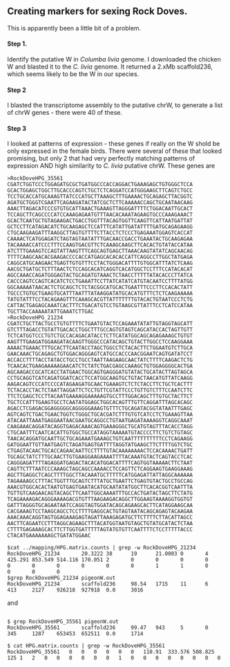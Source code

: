 ## Creating markers for sexing Rock Doves. 
This is apparently been a little bit of a problem. 

#### Step 1. 
Identify the putative W in *Columba livia* genome. I downloaded the chicken W and blasted it to the *C. livia* genome. It returned a 2.xMb scaffold236, 
which seems likely to be the W in our species. 

#### Step 2
I blasted the transcriptome assembly to the putative chrW, to generate a list of chrW genes - there were 40 of these.

#### Step 3
I looked at patterns of expression - these genes if really on the W shold be only expressed in the female birds. There were several of these that 
looked promising, but only 2 that had very perfectly matching patterns of expression AND high similarity to *C. livia* putative chrW. These genes are

```
>RockDoveHPG_35561
CGATCTGGTCCCTGGAGATGCGCTGATGGCCCACCAGGACTGAAAGAGCTGTGGGCTCCA
GCACTGGAGCTGGCTTGCACCCAGTCTGCTCTCAGGATCCATGGGAAGCTTCAGTCTGCC
TCCTGCACCATGCAAAGTTATCCCATGCTTAAAGCTTTGAAAACTGCAGAGCTTACGGTC
AGATGCTGGGTCGAATTCAGAAGATACTATCGCTCTTCAAAAACCAGCTGCAATAACAAG
AAACTTAGACATCCCGTGTGCATTAAACTGAAAGTTAGGGATTTTCTGGACAATTGCACT
TCCAGCTTCAGCCCCATCCAAAGAGAATGTTTAACACAAATAGAAGTGCCCAAAGAAACT
GCACTCAATGCTGTAGAAGACTGACCTGGTTTACAGTGGTTCAAGTTCATTAATGATTAT
GCTCCTTCATAGACATCTGCAAGAGCTCCATTTCATATTGATATTTTGATGCAGAGAAGG
CTGCAAGAAGATTTAAGGCTTAGTGTTTTCTTACCTCTCCCTGAGAAATGGAGTCACCAT
CAAAACTCATGGAGATCTAGTAGTAATATTTGACAACCGACCTGAAATACTGCAAGAGAA
TACAAAACCATCCCTTTCCAAGTGACGTTCTCAAAGCAAGCTTCACACTGTATACCATAA
ATCTTTGAAAGTCCAGTATTAAGTTTCAGCAGTGAGCTTAAACAAGTATATCAGCAACAG
TTTTCAAGCAACACGAAGACCCCACCATGAGCACACACCATTCAGGCCTTGGCTATGAGA
CAGGCATGCAAGAACTGAGTTGTGTTTCCTACTGGGACATTTTGTGGCATTTATCTCAAG
AACGCTGATGCTCTTTAACTCTCCAGCACATCAGGTCACATGGCTCCTTTCCATACACAT
AGCCAAACCAGATGGGAGTACTGCAGATGTAAACTCTAACCTTTTTATACACCCTTATCA
CACCCAGTCCAGTCACATCTCCTGAAATTCCTTATCATATCATGTACAATCCTTTTATGG
GGCAAAAATAACACTCTGCAGCTCTCTACGGCATGCACTGAATTTCCCTTCCACACTATT
TGCCCTGTGCTGAAGTGCATTTAATTTATAAGGATATGCACATGTTTCTCTCAAGAAAAA
TATGTATTTCCTACAGAAGTTTCAAAGCACGTTATTTTTTTGTACACTGTAATCCCTCTG
CATTACTGAGAGCAAATCACTTTCTGACATGTCCTGTAAGCGTTATTTCCTCATCCATAA
TGCTTACCAAAAATATTGAAATCTTGAC
>RockDoveHPG_21234
CGATCTGCTTACTGCCTGTGTTTTCTGAATGTACTCCAGAAATATATTGTAGGTAGCATT
GTCTTTAGACCTGTATTGACACCTGGCTTTGCCAGTGTAGTCAGCATACCACTAGTTGTT
TCTCATGGTCCCTGTCTGCCACAGACATACCTCTTCATATGGCAGCAGAGAAAGCTGTGT
AAGTTTGAAGATGGAAGATACAAGTTGGGCCCATACAGCTGTACTTGGCCTCCAAGGAAA
AAAACTGAAACTTTGCACTTCAATACCTAGCTGGCCTCTACACTTCTGGAATGTCTTGCA
GAACAAACTGCAGAGCTGTGGACAGGGAGTCATGCCACCCAACGGAATCAGTGATATCCT
ACCACCTTTTACCTATACCTGCCTGCCTAATTAAGAAGCAACTATCTTTTCAAGACTCTG
TCAACACTGAAGAAAAAGAACATCTCTATCTGACGAGCCAAAGCTGTGGAGGGGCACTGA
AGCAAGACCGCATCACCTATGAACTGGCAGTGAGGGATGTATACTGCATACTTAGTAGCA
CCTGCAGGTCATCAGATGGATCACCTCCATGGCAAGTGCTGTACTAACATGTTATCAAGG
AAGACAGTCCCATCCCCATAGAAGATGCAACTGAAAGTCTCTCTACCTTCTGCTCACTTT
TCTACACCTACTCTAATTAGGATTCTCCTGTTCGTATTCCCTGTTGTCTTTCCAATCTTC
TTCTCGAGCTCCTTACAATGAAAAGGAAAAAGTGCCTTTGGACAGCTTTGTGCTACTTCT
TGCTCCATTTGAAGTGCCTCAATATGGAGCTGGCACAGTTTGTTCAGGATTTAGCACAGC
AGACCTCGAGACGGAGGGGGCAGGGGGAAAGTGTTTCTGCAGATACGGTATAATTTGAGC
AGTCAGTCTGACTGAACTGGTCTGGGCTGCACGATCTTTGTGTCATCCTCTGAAAGTTAA
ATACAATTAAATGAGGAATAACGAATGCAGGCCTGTAATGAGATAAAAGGTCAGGCAAAT
CAAGAAACAGGATACAGGTGAGACAAACAGTGAAAGGGCTGCATGTAGTTTACACCTAGG
CTGCAATTTCAATCACATTGTGGCTGCCATAGGTAAAAATGTACCCCTTCTGTCTGTAGC
TAACACAGGATGCAATTGCTGCAGAAATGAAAGCTGTCAATTTTTTTTTTCCTCAGAAGG
GATGGAATTGTTAATGAGTCTAGATGAGTGATTTTAGGTATGAAGCTTCTTTTGGTCTGC
CTGAGTACAACTGCACCAGAACAATTCCTTTTGTACAAAAAAAACTCCACAAAACTGATT
TGCAGCTATCTTTGCAACTTGTGAAGGAAGAAAATTTTACAAATGTACTCAGTACCTCAC
CAGGGAGATTTTAGAGGATGAGACTACACATGGACATTTTCAGTGGTAAAAACTTCTAAT
CAGTTCTTTAATCCCAAAGCTAGCAGCCAAAACCTCCAGTTCTCAGGAAGTGAAGGAAAG
AGCTTGAGGCTCAGCTTTTGGCTTACAAATGCTTTTTCATGGAGATTATTAGGCAAAAAA
TAGAAAAGCCTTTACTGGTTTGCAGTCTTTATGCTGAATTCTGAGTGTACTGCCTGCCAG
AAACGTGGCACACTAATGTGAGTGAATACATGCAATATATGGCTTCACACGGTCAATTTA
TGTTGTCAAGAACAGTACAGCTTCAATTGGCAAAATTTGCCACTGATACTAGCTTCTATG
TCAGAAAAGACAGGGAAAAGACGTGTTTAAGAAGACAGGCTTGGAAGTAAAAGGTGGTGT
GATTTAGGGTGCAGAATAATCCAGGTAGTGGATACAGCAGAAGCACTTCATAGGAAGCAA
CACGAAAGTCCTAAGCAGCCTCCTTTTGAGGCACTGTAGTAATACAGCAGAGTACAAGAA
AAACAAACAGGTAGTGGAGAAAGAGTAGATTAAAGAGATGCTTCTTTTCTTACATTAGCC
AACTTCAGAATCCTTTAGGCAGAAGCTTTACATGGTAATGTAGCTGTATGCATACTCTAA
CTTTTGAGAAAGCACTTCTTGGTGATTTTTAGTATGTGTTCAATTTTCTCCTTTTTACCC
CTACATGAAAAAAAGCTGATATGGAAC
```

```
$cat ../mapping/HPG.matrix.counts | grep -w RockDoveHPG_21234
RockDoveHPG_21234       20.3222 38      19      21.0003 0       4       425.291 853.549 514.116 170.051 2       0       0       0       0       0       0       0       0       0       0       1       1       0       0       0       0
$grep RockDoveHPG_21234 pigeonW.out
RockDoveHPG_21234       scaffold236     98.54   1715    11      6       413     2127    926218  927918  0.0     3016
```
and 

```

$ grep RockDoveHPG_35561 pigeonW.out
RockDoveHPG_35561       scaffold236     99.47   943     5       0       345     1287    653453  652511  0.0     1714

$ cat HPG.matrix.counts | grep -w RockDoveHPG_35561
RockDoveHPG_35561	0	0	0	0	0	0	110.91	333.576	508.825	125	1	2	0	0	0	0	0	0	1	0	0	0	0	0	0	0	0
```

